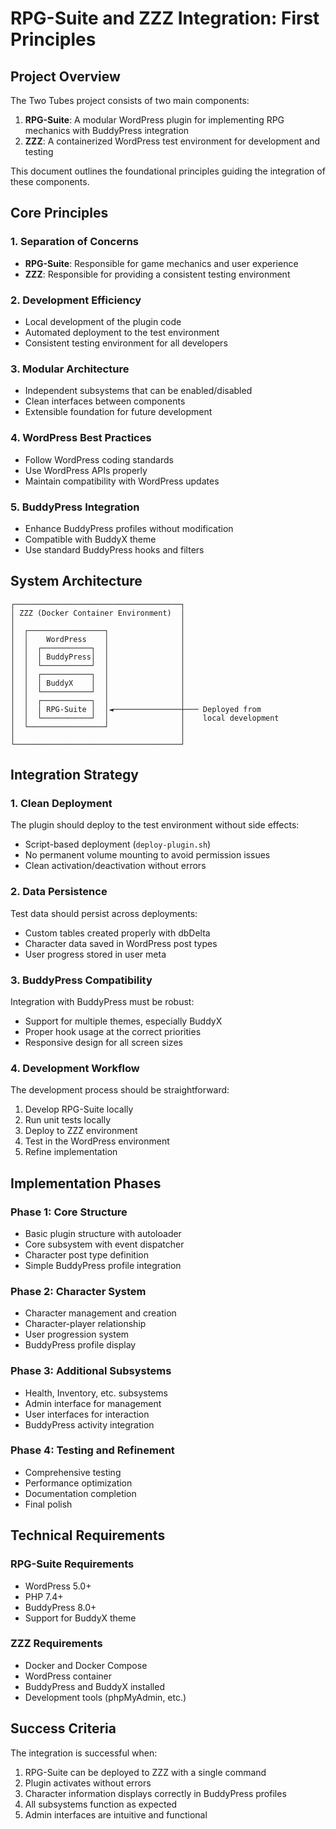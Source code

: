 # RPG-Suite and ZZZ Integration: First Principles

## Project Overview

The Two Tubes project consists of two main components:

1. **RPG-Suite**: A modular WordPress plugin for implementing RPG mechanics with BuddyPress integration
2. **ZZZ**: A containerized WordPress test environment for development and testing

This document outlines the foundational principles guiding the integration of these components.

## Core Principles

### 1. Separation of Concerns

- **RPG-Suite**: Responsible for game mechanics and user experience
- **ZZZ**: Responsible for providing a consistent testing environment

### 2. Development Efficiency

- Local development of the plugin code
- Automated deployment to the test environment
- Consistent testing environment for all developers

### 3. Modular Architecture

- Independent subsystems that can be enabled/disabled
- Clean interfaces between components
- Extensible foundation for future development

### 4. WordPress Best Practices

- Follow WordPress coding standards
- Use WordPress APIs properly
- Maintain compatibility with WordPress updates

### 5. BuddyPress Integration

- Enhance BuddyPress profiles without modification
- Compatible with BuddyX theme
- Use standard BuddyPress hooks and filters

## System Architecture

```
┌─────────────────────────────────────┐
│ ZZZ (Docker Container Environment)  │
│                                     │
│  ┌─────────────────┐                │
│  │    WordPress    │                │
│  │  ┌───────────┐  │                │
│  │  │ BuddyPress│  │                │
│  │  └───────────┘  │                │
│  │  ┌───────────┐  │                │
│  │  │ BuddyX    │  │                │
│  │  └───────────┘  │                │
│  │  ┌───────────┐  │                │
│  │  │ RPG-Suite │  │◄───────────────┼─── Deployed from
│  │  └───────────┘  │                │    local development
│  └─────────────────┘                │
│                                     │
└─────────────────────────────────────┘
```

## Integration Strategy

### 1. Clean Deployment

The plugin should deploy to the test environment without side effects:

- Script-based deployment (`deploy-plugin.sh`)
- No permanent volume mounting to avoid permission issues
- Clean activation/deactivation without errors

### 2. Data Persistence

Test data should persist across deployments:

- Custom tables created properly with dbDelta
- Character data saved in WordPress post types
- User progress stored in user meta

### 3. BuddyPress Compatibility

Integration with BuddyPress must be robust:

- Support for multiple themes, especially BuddyX
- Proper hook usage at the correct priorities
- Responsive design for all screen sizes

### 4. Development Workflow

The development process should be straightforward:

1. Develop RPG-Suite locally
2. Run unit tests locally
3. Deploy to ZZZ environment
4. Test in the WordPress environment
5. Refine implementation

## Implementation Phases

### Phase 1: Core Structure

- Basic plugin structure with autoloader
- Core subsystem with event dispatcher
- Character post type definition
- Simple BuddyPress profile integration

### Phase 2: Character System

- Character management and creation
- Character-player relationship
- User progression system
- BuddyPress profile display

### Phase 3: Additional Subsystems

- Health, Inventory, etc. subsystems
- Admin interface for management
- User interfaces for interaction
- BuddyPress activity integration

### Phase 4: Testing and Refinement

- Comprehensive testing
- Performance optimization
- Documentation completion
- Final polish

## Technical Requirements

### RPG-Suite Requirements

- WordPress 5.0+
- PHP 7.4+
- BuddyPress 8.0+
- Support for BuddyX theme

### ZZZ Requirements

- Docker and Docker Compose
- WordPress container
- BuddyPress and BuddyX installed
- Development tools (phpMyAdmin, etc.)

## Success Criteria

The integration is successful when:

1. RPG-Suite can be deployed to ZZZ with a single command
2. Plugin activates without errors
3. Character information displays correctly in BuddyPress profiles
4. All subsystems function as expected
5. Admin interfaces are intuitive and functional